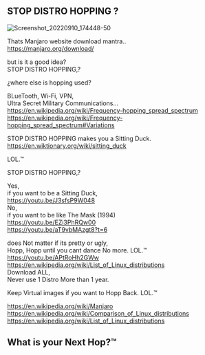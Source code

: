 ## STOP DISTRO HOPPING ?

![Screenshot_20220910_174448-50](https://user-images.githubusercontent.com/33388902/189504560-e73dbd84-c7ad-410a-a6e9-09a7d6bc4264.jpg)

Thats Manjaro website download mantra.. </br>
https://manjaro.org/download/ </p>

but is it a good idea? </br>
STOP DISTRO HOPPING,?</p>

¿where else is hopping used? </p>

BLueTooth, Wi-Fi, VPN, </br>
Ultra Secret Military Communications... </br>
https://en.wikipedia.org/wiki/Frequency-hopping_spread_spectrum </br>
https://en.wikipedia.org/wiki/Frequency-hopping_spread_spectrum#Variations </p>

STOP DISTRO HOPPING makes you a Sitting Duck.</br>
https://en.wiktionary.org/wiki/sitting_duck </p>
LOL.™ </p>

STOP DISTRO HOPPING,? </p>

Yes, </br>
if you want to be a Sitting Duck, </br>
https://youtu.be/J3sfsP9W048 </br>
No, </br>
if you want to be like The Mask (1994) </br>
https://youtu.be/EZi3PhRQw00 </br>
https://youtu.be/aT9vbMAzgt8?t=6 </p>

does Not matter if its pretty or ugly, </br>
Hopp, Hopp until you cant dance No more. LOL.™  </br>
https://youtu.be/APtRoHh2GWw </br>
https://en.wikipedia.org/wiki/List_of_Linux_distributions </br>
Download ALL, </br>
Never use 1 Distro More than 1 year. </p>

Keep Virtual images if you want to Hopp Back. LOL.™ </p>

https://en.wikipedia.org/wiki/Manjaro </br>
https://en.wikipedia.org/wiki/Comparison_of_Linux_distributions </br>
https://en.wikipedia.org/wiki/List_of_Linux_distributions </p>

## What is your Next Hop?™
